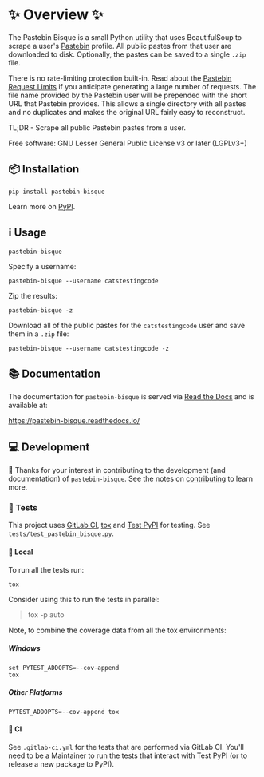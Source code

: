 # ✨ Overview ✨

The Pastebin Bisque is a small Python utility that uses BeautifulSoup to scrape a user's [Pastebin](https://pastebin.com/) profile. All public pastes from that user are downloaded to disk. Optionally, the pastes can be saved to a single `.zip` file.

There is no rate-limiting protection built-in. Read about the [Pastebin Request Limits](https://pastebin.com/doc_scraping_api#2) if you anticipate generating a large number of requests. The file name provided by the Pastebin user will be prepended with the short URL that Pastebin provides. This allows a single directory with all pastes and no duplicates and makes the original URL fairly easy to reconstruct.

TL;DR - Scrape all public Pastebin pastes from a user.

Free software: GNU Lesser General Public License v3 or later (LGPLv3+)

## 📦 Installation

    pip install pastebin-bisque

Learn more on [PyPI](https://pypi.org/project/pastebin-bisque/).

## ℹ️ Usage

    pastebin-bisque

Specify a username:

    pastebin-bisque --username catstestingcode

Zip the results:

    pastebin-bisque -z

Download all of the public pastes for the `catstestingcode` user and save them in a `.zip` file:

    pastebin-bisque --username catstestingcode -z

## 📚 Documentation

The documentation for `pastebin-bisque` is served via [Read the Docs](https://readthedocs.org) and is available at:

<https://pastebin-bisque.readthedocs.io/>

## 💻 Development

🙏 Thanks for your interest in contributing to the development (and documentation) of `pastebin-bisque`. See the notes on [contributing](CONTRIBUTING.md) to learn more.

### 🧪 Tests

This project uses [GitLab CI](https://docs.gitlab.com/ee/ci/), [tox](https://tox.wiki/en/4.11.3/) and [Test PyPI](https://packaging.python.org/en/latest/guides/using-testpypi/) for testing. See `tests/test_pastebin_bisque.py`.

#### 🏡 Local

To run all the tests run:

    tox

Consider using this to run the tests in parallel:

> tox -p auto

Note, to combine the coverage data from all the tox environments:

##### Windows 

```shell
set PYTEST_ADDOPTS=--cov-append
tox
```

##### Other Platforms

```shell
PYTEST_ADDOPTS=--cov-append tox
```

#### 💚 CI

See `.gitlab-ci.yml` for the tests that are performed via GitLab CI. You'll need to be a Maintainer to run the tests that interact with Test PyPI (or to release a new package to PyPI).
